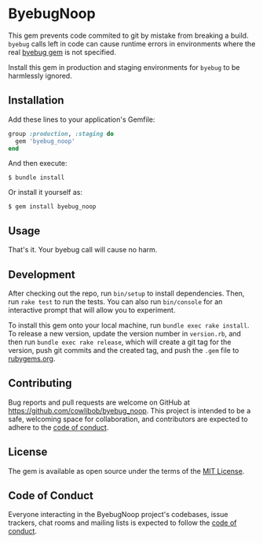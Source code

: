 # ByebugNoop

This gem prevents code commited to git by mistake from breaking a build.
`byebug` calls left in code can cause runtime errors in environments where the real [byebug gem](https://rubygems.org/gems/byebug) is not specified.

Install this gem in production and staging environments for `byebug` to be harmlessly ignored.

## Installation

Add these lines to your application's Gemfile:

```ruby
group :production, :staging do
  gem 'byebug_noop'
end
```

And then execute:

    $ bundle install

Or install it yourself as:

    $ gem install byebug_noop

## Usage

That's it. Your byebug call will cause no harm.

## Development

After checking out the repo, run `bin/setup` to install dependencies. Then, run `rake test` to run the tests. You can also run `bin/console` for an interactive prompt that will allow you to experiment.

To install this gem onto your local machine, run `bundle exec rake install`. To release a new version, update the version number in `version.rb`, and then run `bundle exec rake release`, which will create a git tag for the version, push git commits and the created tag, and push the `.gem` file to [rubygems.org](https://rubygems.org).

## Contributing

Bug reports and pull requests are welcome on GitHub at https://github.com/cowlibob/byebug_noop. This project is intended to be a safe, welcoming space for collaboration, and contributors are expected to adhere to the [code of conduct](https://github.com/cowlibob/byebug_noop/blob/main/CODE_OF_CONDUCT.md).

## License

The gem is available as open source under the terms of the [MIT License](https://opensource.org/licenses/MIT).

## Code of Conduct

Everyone interacting in the ByebugNoop project's codebases, issue trackers, chat rooms and mailing lists is expected to follow the [code of conduct](https://github.com/cowlibob/byebug_noop/blob/main/CODE_OF_CONDUCT.md).
